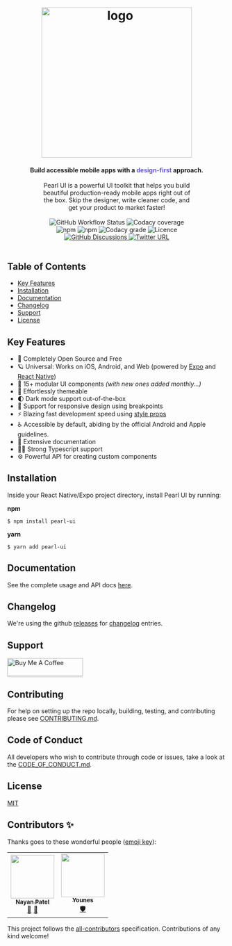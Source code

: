 <h1 align="center">
  <a href="https://docs.pearl-ui.dev/">
    <img width="346" alt="logo" src="https://user-images.githubusercontent.com/29514438/133960518-569428c5-fe04-4631-b20e-5935a4c93914.png">
  </a>
</h1>

<h4 align="center">Build accessible mobile apps with a <span style="color: #6356e5">design-first</span> approach.</h4>

<p align="center" style="width: 70%; margin: auto">
Pearl UI is a powerful UI toolkit that helps you build beautiful
production-ready mobile apps right out of the box. Skip the designer,
write cleaner code, and get your product to market faster!
</p>

<br />

<p align="center" style="width: 70%; margin: auto">

<img alt="GitHub Workflow Status" src="https://img.shields.io/github/workflow/status/agrawal-rohit/pearl-ui/Publish">
<img alt="Codacy coverage" src="https://img.shields.io/codacy/coverage/d0c9aeda98434aa4adfa8446823aead4">
<img alt="npm" src="https://img.shields.io/npm/v/pearl-ui">
<img alt="npm" src="https://img.shields.io/npm/dw/pearl-ui">
<img alt="Codacy grade" src="https://img.shields.io/codacy/grade/d0c9aeda98434aa4adfa8446823aead4">
<img alt="Licence" src="https://img.shields.io/github/license/agrawal-rohit/pearl-ui">
<!-- <img alt="GitHub commit activity (branch)" src="https://img.shields.io/github/commit-activity/w/agrawal-rohit/pearl-ui/next"> -->
<a href="https://github.com/agrawal-rohit/pearl-ui/discussions">
<img alt="GitHub Discussions" src="https://img.shields.io/github/discussions/agrawal-rohit/pearl-ui">
</a>
<a href="https://twitter.com/pearl_ui">
<img alt="Twitter URL" src="https://img.shields.io/twitter/url?style=social&url=https%3A%2F%2Ftwitter.com%2Fpearl_ui">
</a>
</p>

<br />

## Table of Contents

- [Key Features](#key-features)
- [Installation](#installation)
- [Documentation](#documentation)
- [Changelog](#changelog)
- [Support](#support)
- [License](#license)

## Key Features

- 👐 Completely Open Source and Free
- 🪐 Universal: Works on iOS, Android, and Web (powered by [Expo](https://docs.expo.dev/) and [React Native](https://reactnative.dev/))
- 💎 15+ modular UI components _(with new ones added monthly...)_
- 🎨 Effortlessly themeable
- 🌓 Dark mode support out-of-the-box
- 📱 Support for responsive design using breakpoints
- ⚡️ Blazing fast development speed using [style props](https://docs.pearl-ui.dev/docs/core-features/style-props)
- ♿️ Accessible by default, abiding by the official Android and Apple guidelines.
- 📜 Extensive documentation
- 💪🏻 Strong Typescript support
- ⚙️ Powerful API for creating custom components

## Installation

Inside your React Native/Expo project directory, install Pearl UI by running:

**npm**

```shell
$ npm install pearl-ui
```

**yarn**

```shell
$ yarn add pearl-ui
```

## Documentation

See the complete usage and API docs [here](https://www.pearl-ui.dev/).

## Changelog

We're using the github [releases](https://github.com/agrawal-rohit/pearl-ui/releases) for [changelog](https://github.com/agrawal-rohit/pearl-ui/blob/main/CHANGELOG.md) entries.

## Support

<a href="https://www.buymeacoffee.com/rohitagrawal" target="_blank"><img src="https://www.buymeacoffee.com/assets/img/custom_images/orange_img.png" alt="Buy Me A Coffee" style="height: 41px !important;width: 174px !important;box-shadow: 0px 3px 2px 0px rgba(190, 190, 190, 0.5) !important;-webkit-box-shadow: 0px 3px 2px 0px rgba(190, 190, 190, 0.5) !important;" ></a>

## Contributing

For help on setting up the repo locally, building, testing, and contributing please see [CONTRIBUTING.md](./CONTRIBUTING.md).

## Code of Conduct

All developers who wish to contribute through code or issues, take a look at the [CODE_OF_CONDUCT.md](./CODE_OF_CONDUCT.md).

## License

[MIT](https://github.com/agrawal-rohit/pearl-ui/blob/main/LICENSE)

## Contributors ✨

Thanks goes to these wonderful people ([emoji key](https://allcontributors.org/docs/en/emoji-key)):

<!-- ALL-CONTRIBUTORS-LIST:START - Do not remove or modify this section -->
<!-- prettier-ignore-start -->
<!-- markdownlint-disable -->
<table>
  <tr>
    <td align="center"><a href="http://nayanpatel.net"><img src="https://avatars.githubusercontent.com/u/79650289?v=4?s=100" width="100px;" alt=""/><br /><sub><b>Nayan Patel</b></sub></a><br /><a href="https://github.com/agrawal-rohit/pearl-ui/commits?author=PatelN123" title="Documentation">📖</a> <a href="https://github.com/agrawal-rohit/pearl-ui/issues?q=author%3APatelN123" title="Bug reports">🐛</a></td>
    <td align="center"><a href="http://yalla.ma"><img src="https://avatars.githubusercontent.com/u/198514?v=4?s=100" width="100px;" alt=""/><br /><sub><b>Younes</b></sub></a><br /><a href="#security-younes200" title="Security">🛡️</a></td>
  </tr>
</table>

<!-- markdownlint-restore -->
<!-- prettier-ignore-end -->

<!-- ALL-CONTRIBUTORS-LIST:END -->

This project follows the [all-contributors](https://github.com/all-contributors/all-contributors) specification. Contributions of any kind welcome!

